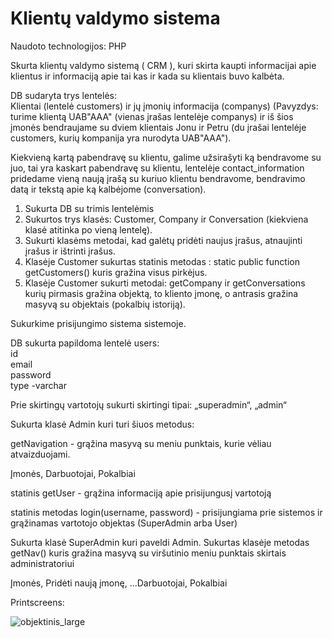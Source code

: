 # Klientų valdymo sistema  

Naudoto technologijos: PHP

Skurta klientų valdymo sistemą ( CRM ), kuri skirta kaupti informacijai apie klientus ir informaciją apie tai kas ir kada su klientais buvo kalbėta.

DB sudaryta trys lentelės:  
Klientai (lentelė customers) ir jų įmonių informacija (companys) (Pavyzdys: turime klientą UAB"AAA" (vienas įrašas lentelėje companys) ir iš šios įmonės bendraujame su dviem klientais Jonu ir Petru (du įrašai lentelėje customers, kurių kompanija yra nurodyta UAB"AAA").

Kiekvieną kartą pabendravę su klientu, galime užsirašyti ką bendravome su juo, tai yra kaskart pabendravę su klientu, lentelėje contact_information pridedame vieną naują įrašą su kuriuo klientu bendravome, bendravimo datą ir tekstą apie ką kalbėjome (conversation).

1. Sukurta DB su trimis lentelėmis  
2. Sukurtos trys klasės: Customer, Company ir Conversation (kiekviena klasė atitinka po vieną lentelę).  
3. Sukurti klasėms metodai, kad galėtų pridėti naujus įrašus, atnaujinti įrašus ir ištrinti įrašus.  
4. Klasėje Customer sukurtas statinis metodas : static public function getCustomers() kuris gražina visus pirkėjus.  
5. Klasėje Customer sukurti metodai: getCompany ir getConversations kurių pirmasis gražina objektą, to kliento įmonę, o antrasis gražina masyvą su objektais (pokalbių istoriją).  


Sukurkime prisijungimo sistema sistemoje.  

DB sukurta papildoma lentelė users:  
id  
email  
password  
type -varchar  

Prie skirtingų vartotojų sukurti skirtingi tipai: „superadmin“, „admin“  

Sukurta klasė Admin kuri turi šiuos metodus:  

getNavigation - grąžina masyvą su meniu punktais, kurie vėliau atvaizduojami.  

Įmonės, Darbuotojai, Pokalbiai  

statinis getUser - grąžina informaciją apie prisijungusį vartotoją  

statinis metodas login(username, password) - prisijungiama prie sistemos ir grąžinamas vartotojo objektas (SuperAdmin arba User)  

Sukurta klasė SuperAdmin kuri paveldi Admin. Sukurtas klasėje metodas getNav() kuris gražina masyvą su viršutinio meniu punktais skirtais administratoriui

Įmonės, Pridėti naują įmonę, ...Darbuotojai, Pokalbiai

Printscreens:  

![objektinis_large](https://user-images.githubusercontent.com/117721797/224485222-fed599bc-99d9-49ee-9a8c-f38960473067.png)


